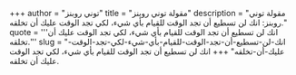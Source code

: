 +++
author = "توني روبنز"
title = "مقولة توني روبنز"
description = "مقولة توني روبنز: انك لن تسطيع أن تجد الوقت للقيام بأي شيء، لكي تجد الوقت عليك أن تخلقه."
quote = '''انك لن تسطيع أن تجد الوقت للقيام بأي شيء، لكي تجد الوقت عليك أن تخلقه.''' 
slug = "انك-لن-تسطيع-أن-تجد-الوقت-للقيام-بأي-شيء-لكي-تجد-الوقت-عليك-أن-تخلقه"
+++
انك لن تسطيع أن تجد الوقت للقيام بأي شيء، لكي تجد الوقت عليك أن تخلقه.
